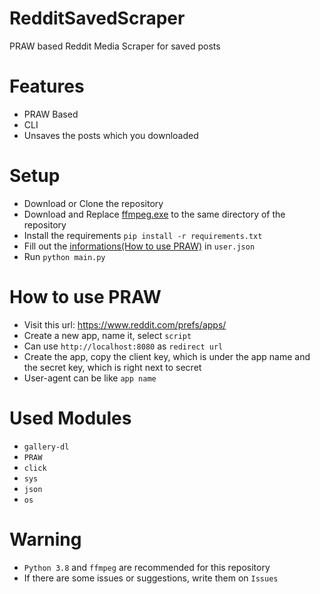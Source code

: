 # RedditSavedScraper
PRAW based Reddit Media Scraper for saved posts

# Features
- PRAW Based
- CLI
- Unsaves the posts which you downloaded

# Setup
- Download or Clone the repository
- Download and Replace [ffmpeg.exe](https://www.ffmpeg.org/download.html) to the same directory of the repository
- Install the requirements `pip install -r requirements.txt`
- Fill out the [informations(How to use PRAW)](https://github.com/JU5TDIE/RedditSavedScraper#how-to-use-praw) in `user.json`
- Run `python main.py`

# How to use PRAW
- Visit this url: https://www.reddit.com/prefs/apps/
- Create a new app, name it, select `script`
- Can use `http://localhost:8080` as `redirect url`
- Create the app, copy the client key, which is under the app name and the secret key, which is right next to secret
- User-agent can be like `app name`

# Used Modules
- `gallery-dl`
- `PRAW`
- `click`
- `sys`
- `json`
- `os`

# Warning
- `Python 3.8` and `ffmpeg` are recommended for this repository
- If there are some issues or suggestions, write them on `Issues`